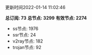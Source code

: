 更新时间2022-01-14 11:02:46

**总订阅: 73**
**总节点: 3299**
**有效节点: 2274**
- ss节点: 1976
- ssr节点: 24
- v2ray节点: 182
- trojan节点: 92
